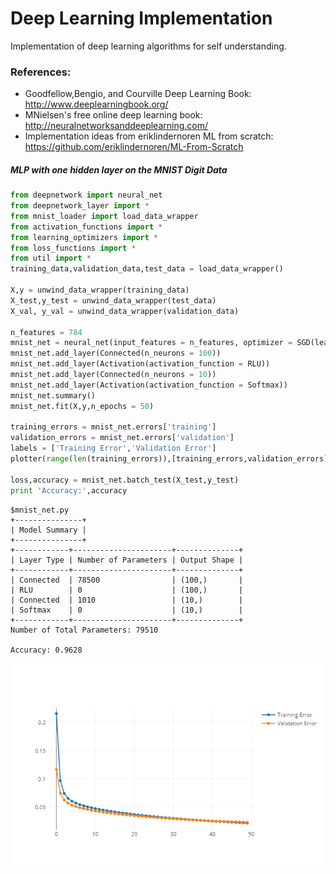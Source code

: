 # Deep Learning Implementation
Implementation of deep learning algorithms for self understanding.

### References:
* Goodfellow,Bengio, and Courville Deep Learning Book: http://www.deeplearningbook.org/
* MNielsen's free online deep learning book: http://neuralnetworksanddeeplearning.com/
* Implementation ideas from eriklindernoren ML from scratch: https://github.com/eriklindernoren/ML-From-Scratch

##### MLP with one hidden layer on the MNIST Digit Data
```python
from deepnetwork import neural_net
from deepnetwork_layer import *
from mnist_loader import load_data_wrapper
from activation_functions import *
from learning_optimizers import *
from loss_functions import *
from util import *
training_data,validation_data,test_data = load_data_wrapper()

X,y = unwind_data_wrapper(training_data)
X_test,y_test = unwind_data_wrapper(test_data)
X_val, y_val = unwind_data_wrapper(validation_data)

n_features = 784
mnist_net = neural_net(input_features = n_features, optimizer = SGD(learning_rate = 0.01, batch_size = 64), loss_function = Cross_Entropy)
mnist_net.add_layer(Connected(n_neurons = 100))
mnist_net.add_layer(Activation(activation_function = RLU))
mnist_net.add_layer(Connected(n_neurons = 10))
mnist_net.add_layer(Activation(activation_function = Softmax))
mnist_net.summary()
mnist_net.fit(X,y,n_epochs = 50)

training_errors = mnist_net.errors['training']
validation_errors = mnist_net.errors['validation']
labels = ['Training Error','Validation Error']
plotter(range(len(training_errors)),[training_errors,validation_errors],labels = labels)

loss,accuracy = mnist_net.batch_test(X_test,y_test)
print 'Accuracy:',accuracy
```
    $mnist_net.py
    +---------------+
    | Model Summary |
    +---------------+
    +------------+----------------------+--------------+
    | Layer Type | Number of Parameters | Output Shape |
    +------------+----------------------+--------------+
    | Connected  | 78500                | (100,)       |
    | RLU        | 0                    | (100,)       |
    | Connected  | 1010                 | (10,)        |
    | Softmax    | 0                    | (10,)        |
    +------------+----------------------+--------------+
    Number of Total Parameters: 79510 
    
    Accuracy: 0.9628


![alt text](error_plot.png)